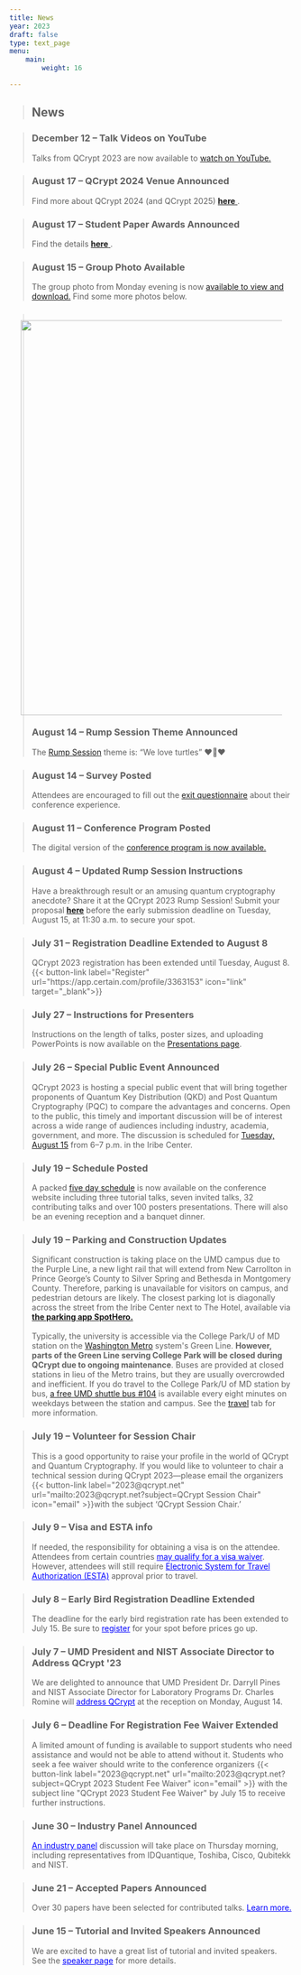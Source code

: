 ```yaml
---
title: News
year: 2023
draft: false
type: text_page
menu:
    main:
        weight: 16

---
```


> ## News

> <h3> December 12 – <strong>Talk Videos on YouTube</h3></strong><body style="text-align:left">Talks from QCrypt 2023 are now available to <a href="https://www.youtube.com/playlist?list=PLbY0Lk6JsgBEph5CPYTQZs6cOKBPGSnnI">watch on YouTube.</a>

> <h3> August 17 – <strong>QCrypt 2024 Venue Announced</h3></strong><body style="text-align:left"> Find more about QCrypt 2024 (and QCrypt 2025) <a href="/2024/"> <strong>here</strong> </a>.</body>

> <h3> August 17 – <strong>Student Paper Awards Announced</h3></strong><body style="text-align:left"> Find the details <a href="/sessions/business/"> <strong>here</strong> </a>.</body>

> <h3> August 15 – <strong>Group Photo Available</h3></strong><body style="text-align:left">The group photo from Monday evening is now <a href="https://umd.box.com/s/ro56fac22mf5j8xkjcb06ggw0igil4nv">available to view and download.</a> Find some more photos below.</body>

> <img id="collage" align="right" src="/images/23collage.png" style="height:700px; margin:20px"/>

>

> <h3> August 14 – <strong>Rump Session Theme Announced</h3></strong><body style="text-align:left">The <a href="/sessions/rump/">Rump Session</a> theme is: “We love turtles” ❤️🐢❤️</body>

> <h3> August 14 – <strong>Survey Posted</h3></strong><body style="text-align:left">Attendees are encouraged to fill out the <a href="https://docs.google.com/forms/d/e/1FAIpQLScFytHnfnz8iix5UXr8YUJgxAiBvdEAtshy3y9twJvQAY8DBA/viewform">exit questionnaire</a> about their conference experience.</a></body>

> <h3> August 11 – <strong>Conference Program Posted</h3></strong><body style="text-align:left">The digital version of the <a href="https://umd.box.com/s/0gp344b5j4wupyrv9wbivjdpfw350rvx">conference program is now available.</a></body>

> <h3> August 4 – <strong>Updated Rump Session Instructions</h3></strong><body style="text-align:left">Have a breakthrough result or an amusing quantum cryptography anecdote? Share it at the QCrypt 2023 Rump Session! Submit your proposal <a href="https://2023.qcrypt.net/sessions/rump/"><strong>here</strong></a> before the early submission deadline on Tuesday, August 15, at 11:30 a.m. to secure your spot.</body>

> <h3>July 31 – <strong>Registration Deadline Extended to August 8</h3></strong><body style="text-align:left">QCrypt 2023 registration has been extended until Tuesday, August 8. {{< button-link label="Register" url="https://app.certain.com/profile/3363153" icon="link" target="_blank">}}</body>

> <h3>July 27 – <strong>Instructions for Presenters</h3></strong><body style="text-align:left">Instructions on the length of talks, poster sizes, and uploading PowerPoints is now available on the <a href="https://2023.qcrypt.net/presentations/">Presentations page</a>.</body> 

> <h3>July 26 – <strong>Special Public Event Announced</h3></strong><body style="text-align:left">QCrypt 2023 is hosting a special public event that will bring together proponents of Quantum Key Distribution (QKD) and Post Quantum Cryptography (PQC) to compare the advantages and concerns. Open to the public, this timely and important discussion will be of interest across a wide range of audiences including industry, academia, government, and more. The discussion is scheduled for <a href="https://2023.qcrypt.net/schedule/#day_2023-08-15">Tuesday, August 15</a> from 6–7 p.m. in the Iribe Center.</body>

> <h3>July 19 – <strong>Schedule Posted</h3></strong><body style="text-align:left">A packed <a href="https://2023.qcrypt.net/schedule">five day schedule</a> is now available on the conference website including three tutorial talks, seven invited talks, 32 contributing talks and over 100 posters presentations. There will also be an evening reception and a banquet dinner.</body>

> <h3>July 19 – <strong>Parking and Construction Updates</h3></strong><body style="text-align:left">Significant construction is taking place on the UMD campus due to the Purple Line, a new light rail that will extend from New Carrollton in Prince George’s County to Silver Spring and Bethesda in Montgomery County. Therefore, parking is unavailable for visitors on campus, and pedestrian detours are likely. The closest parking lot is diagonally across the street from the Iribe Center next to The Hotel, available via <strong><a href="https://www.offcampusparking.com/collegepark">the parking app SpotHero.</a></strong><br><br>Typically, the university is accessible via the College Park/U of MD station on the <a href="https://www.wmata.com/">Washington Metro</a> system's Green Line. <strong>However, parts of the Green Line serving College Park will be closed during QCrypt due to ongoing maintenance</strong>. Buses are provided at closed stations in lieu of the Metro trains, but they are usually overcrowded and inefficient. If you do travel to the College Park/U of MD station by bus, <a href="https://transportation.umd.edu/shuttle-um/104/501">a free UMD shuttle bus #104</a> is available every eight minutes on weekdays between the station and campus. See the <a href="https://2023.qcrypt.net/travel/">travel</a> tab for more information.</body>

> <h3>July 19 – <strong>Volunteer for Session Chair</h3></strong><body style="text-align:left">This is a good opportunity to raise your profile in the world of QCrypt and Quantum Cryptography. If you would like to volunteer to chair a technical session during QCrypt 2023—please email the organizers {{< button-link label="2023@qcrypt.net" url="mailto:2023@qcrypt.net?subject=QCrypt Session Chair" icon="email" >}}with the subject ‘QCrypt Session Chair.’</body>

> <h3>July 9 – <strong>Visa and ESTA info</h3></strong><body style="text-align:left">If needed, the responsibility for obtaining a visa is on the attendee. Attendees from certain countries <a style="color: blue" href="https://esta.cbp.dhs.gov/esta">may qualify for a visa waiver</a>. However, attendees will still require <a style="color: blue" href="https://esta.cbp.dhs.gov/esta">Electronic System for Travel Authorization (ESTA)</a> approval prior to travel.</body>

> <h3>July 8 – <strong>Early Bird Registration Deadline Extended</h3></strong><body style="text-align:left">The deadline for the early bird registration rate has been extended to July 15. Be sure to <a style="color: blue" href="/registration">register</a> for your spot before prices go up.</body>
		
> <h3>July 7 – <strong>UMD President and NIST Associate Director to Address QCrypt '23</h3></strong><body style="text-align:left">We are delighted to announce that UMD President Dr. Darryll Pines and NIST Associate Director for Laboratory Programs Dr. Charles Romine will <a style="color: blue" href="/speakers">address QCrypt</a> at the reception on Monday, August 14.</body>
		
> <h3>July 6 – <strong>Deadline For Registration Fee Waiver Extended</strong></h3> <body style="text-align:left">A limited amount of funding is available to support students who need assistance and would not be able to attend without it. Students who seek a fee waiver should write to the conference organizers {{< button-link label="2023@qcrypt.net" url="mailto:2023@qcrypt.net?subject=QCrypt 2023 Student Fee Waiver" icon="email" >}} with the subject line "QCrypt 2023 Student Fee Waiver" by July 15 to receive further instructions.</a></body>

> <h3>June 30 – <strong>Industry Panel Announced</strong></h3><body style="text-align:left"><a style="color: blue" href="/speakers">An industry panel</a> discussion will take place on Thursday morning, including representatives from IDQuantique, Toshiba, Cisco, Qubitekk and NIST.</body>

> <h3>June 21 – <strong>Accepted Papers Announced</h3></strong><body style="text-align:left">Over 30 papers have been selected for contributed talks. <a style="color: blue" href="/accepted-papers">Learn more.</a></body>

> <h3>June 15 – <strong>Tutorial and Invited Speakers Announced</h3></strong><body style="text-align:left">We are excited to have a great list of tutorial and invited speakers. See the <a style="color: blue" href="/speakers">speaker page</a> for more details.</body>
		
